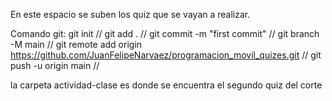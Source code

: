 En este espacio se suben los quiz que se vayan a realizar.

Comando git: 
git init //
git add . //
git commit -m "first commit" //
git branch -M main //
git remote add origin https://github.com/JuanFelipeNarvaez/programacion_movil_quizes.git //
git push -u origin main //

la carpeta actividad-clase es donde se encuentra el segundo quiz del corte
